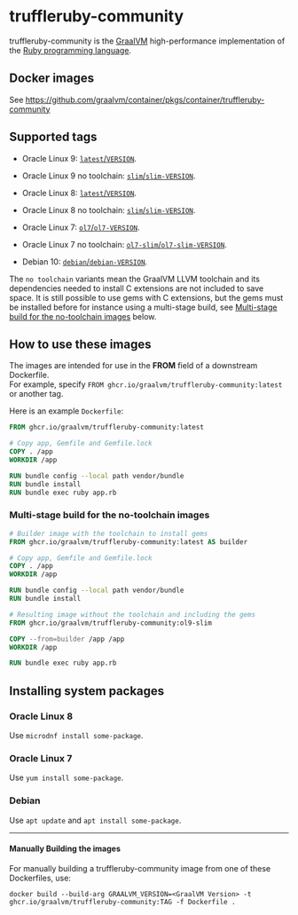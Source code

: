 
# truffleruby-community

truffleruby-community is the [GraalVM](http://graalvm.org/) high-performance implementation of the [Ruby programming language](https://www.ruby-lang.org/en/).  

## Docker images

See https://github.com/graalvm/container/pkgs/container/truffleruby-community

## Supported tags

* Oracle Linux 9: [`latest`/`VERSION`](https://github.com/graalvm/container/blob/master/truffleruby-community/Dockerfile.ol9).

* Oracle Linux 9 no toolchain: [`slim`/`slim-VERSION`](https://github.com/graalvm/container/blob/master/truffleruby-community/Dockerfile.ol9-slim).

* Oracle Linux 8: [`latest`/`VERSION`](https://github.com/graalvm/container/blob/master/truffleruby-community/Dockerfile.ol8).  

* Oracle Linux 8 no toolchain: [`slim`/`slim-VERSION`](https://github.com/graalvm/container/blob/master/truffleruby-community/Dockerfile.ol8-slim).  

* Oracle Linux 7: [`ol7`/`ol7-VERSION`](https://github.com/graalvm/container/blob/master/truffleruby-community/Dockerfile).  

* Oracle Linux 7 no toolchain: [`ol7-slim`/`ol7-slim-VERSION`](https://github.com/graalvm/container/blob/master/truffleruby-community/Dockerfile.slim).  

* Debian 10: [`debian`/`debian-VERSION`](https://github.com/graalvm/container/blob/master/truffleruby-community/Dockerfile.debian).

The `no toolchain` variants mean the GraalVM LLVM toolchain and its dependencies needed to install C extensions are not included to save space.
It is still possible to use gems with C extensions, but the gems must be installed before for instance using a multi-stage build, see [Multi-stage build for the no-toolchain images](#multi-stage-build-for-the-no-toolchain-images) below.

## How to use these images

The images are intended for use in the **FROM** field of a downstream Dockerfile.  
For example, specify `FROM ghcr.io/graalvm/truffleruby-community:latest` or another tag.

Here is an example `Dockerfile`:
```Dockerfile
FROM ghcr.io/graalvm/truffleruby-community:latest

# Copy app, Gemfile and Gemfile.lock
COPY . /app
WORKDIR /app

RUN bundle config --local path vendor/bundle
RUN bundle install
RUN bundle exec ruby app.rb
```

### Multi-stage build for the no-toolchain images

```Dockerfile
# Builder image with the toolchain to install gems
FROM ghcr.io/graalvm/truffleruby-community:latest AS builder

# Copy app, Gemfile and Gemfile.lock
COPY . /app
WORKDIR /app

RUN bundle config --local path vendor/bundle
RUN bundle install

# Resulting image without the toolchain and including the gems
FROM ghcr.io/graalvm/truffleruby-community:ol9-slim

COPY --from=builder /app /app
WORKDIR /app

RUN bundle exec ruby app.rb
```

## Installing system packages

### Oracle Linux 8

Use `microdnf install some-package`.

### Oracle Linux 7

Use `yum install some-package`.

### Debian

Use `apt update` and `apt install some-package`.

---

#### Manually Building the images

For manually building a truffleruby-community image from one of these Dockerfiles, use:

```
docker build --build-arg GRAALVM_VERSION=<GraalVM Version> -t ghcr.io/graalvm/truffleruby-community:TAG -f Dockerfile .
```
